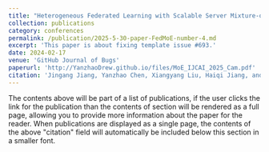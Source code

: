 ```yaml
---
title: "Heterogeneous Federated Learning with Scalable Server Mixture-of-Experts"
collection: publications
category: conferences
permalink: /publication/2025-5-30-paper-FedMoE-number-4.md
excerpt: 'This paper is about fixing template issue #693.'
date: 2024-02-17
venue: 'GitHub Journal of Bugs'
paperurl: 'http://YanzhaoDrew.github.io/files/MoE_IJCAI_2025_Cam.pdf'
citation: 'Jingang Jiang, Yanzhao Chen, Xiangyang Liu, Haiqi Jiang, and Chenyou Fan. Heterogeneous federated learning with scalable server mixture-of-experts. In Proceedings of the International Joint Conference on Artificial Intelligence (IJCAI), 2025. Co-first authors: Jingang Jiang and Yanzhao Chen.'
---
```


The contents above will be part of a list of publications, if the user clicks the link for the publication than the contents of section will be rendered as a full page, allowing you to provide more information about the paper for the reader. When publications are displayed as a single page, the contents of the above "citation" field will automatically be included below this section in a smaller font.
